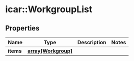 # icar::WorkgroupList


## Properties
Name | Type | Description | Notes
------------ | ------------- | ------------- | -------------
**items** | [**array[Workgroup]**](Workgroup.md) |  | 


